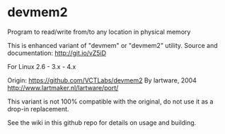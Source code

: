 # devmem2

Program to read/write from/to any location in physical memory

This is enhanced variant of "devmem" or "devmem2" utility.
Source and documentation: http://git.io/vZ5iD

For Linux 2.6 - 3.x - 4.x


Origin: https://github.com/VCTLabs/devmem2
By lartware, 2004
http://www.lartmaker.nl/lartware/port/

This variant is not 100% compatible with the original, do not use it as a drop-in replacement.

See the wiki in this github repo for details on usage and building.
